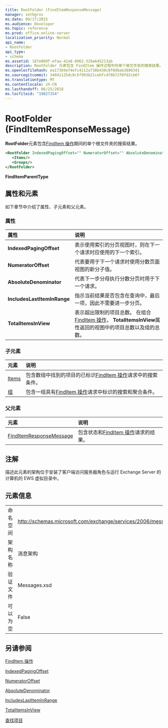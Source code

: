 ```yaml
---
title: RootFolder (FindItemResponseMessage)
manager: sethgros
ms.date: 09/17/2015
ms.audience: Developer
ms.topic: reference
ms.prod: office-online-server
localization_priority: Normal
api_name:
- RootFolder
api_type:
- schema
ms.assetid: 187e009f-efaa-42a8-8962-329a645213ab
description: RootFolder 元素包含 FindItem 操作过程中的单个根文件夹的搜索结果。
ms.openlocfilehash: ea17369ef4efc4112a738b430c8f0dbab3886341
ms.sourcegitcommit: 34041125dc8c5f993b21cebfc4f8b72f0fd2cb6f
ms.translationtype: MT
ms.contentlocale: zh-CN
ms.lasthandoff: 06/25/2018
ms.locfileid: "19827254"
---
```

# <a name="rootfolder-finditemresponsemessage"></a>RootFolder (FindItemResponseMessage)

**RootFolder**元素包含[FindItem 操作](finditem-operation.md)期间的单个根文件夹的搜索结果。
  
```xml
<RootFolder IndexedPagingOffset="" NumeratorOffset="" AbsoluteDenominator="" IncludesLastItemInRange="" TotalItemsInView="">
   <Items/>
   <Groups/>
</RootFolder>
```

 **FindItemParentType**
## <a name="attributes-and-elements"></a>属性和元素

如下章节中介绍了属性、子元素和父元素。
  
### <a name="attributes"></a>属性

|**属性**|**说明**|
|:-----|:-----|
|**IndexedPagingOffset** <br/> |表示使用索引的分页视图时，则在下一个请求时应使用的下一个索引。  <br/> |
|**NumeratorOffset** <br/> |代表要用于下一个请求时使用分数页面视图的新分子值。  <br/> |
|**AbsoluteDenominator** <br/> |代表下一步分母执行分数分页时用于下一个请求。  <br/> |
|**IncludesLastItemInRange** <br/> |指示当前结果是否包含在查询中，最后一项，因此不需要进一步分页。  <br/> |
|**TotalItemsInView** <br/> |表示超出限制的项目总数。 在组合[FindItem 操作](finditem-operation.md)， **TotalItemsInView**属性返回的视图中的项目总数以及组的总数。  <br/> |
   
### <a name="child-elements"></a>子元素

|**元素**|**说明**|
|:-----|:-----|
|[Items](items.md) <br/> |包含数组中找到的项目的已标识[FindItem 操作](finditem-operation.md)请求中的搜索条件。  <br/> |
|[组](groups.md) <br/> |包含一组具有[FindItem 操作](finditem-operation.md)请求中标识的搜索和聚合条件。  <br/> |
   
### <a name="parent-elements"></a>父元素

|**元素**|**说明**|
|:-----|:-----|
|[FindItemResponseMessage](finditemresponsemessage.md) <br/> |包含状态和[FindItem 操作](finditem-operation.md)请求的结果。  <br/> |
   
## <a name="remarks"></a>注解

描述此元素的架构位于安装了客户端访问服务器角色与运行 Exchange Server 的计算机的 EWS 虚拟目录中。
  
## <a name="element-information"></a>元素信息

|||
|:-----|:-----|
|命名空间  <br/> |http://schemas.microsoft.com/exchange/services/2006/messages  <br/> |
|架构名称  <br/> |消息架构  <br/> |
|验证文件  <br/> |Messages.xsd  <br/> |
|可以为空  <br/> |False  <br/> |
   
## <a name="see-also"></a>另请参阅



[FindItem 操作](finditem-operation.md)
  
[IndexedPagingOffset](https://msdn.microsoft.com/library/ExchangeWebServices.FindItemParentType.IndexedPagingOffset.aspx)
  
[NumeratorOffset](https://msdn.microsoft.com/library/ExchangeWebServices.FindItemParentType.NumeratorOffset.aspx)
  
[AbsoluteDenominator](https://msdn.microsoft.com/library/ExchangeWebServices.FindItemParentType.AbsoluteDenominator.aspx)
  
[IncludesLastItemInRange](https://msdn.microsoft.com/library/ExchangeWebServices.FindItemParentType.IncludesLastItemInRange.aspx)
  
[TotalItemsInView](https://msdn.microsoft.com/library/ExchangeWebServices.FindItemParentType.TotalItemsInView.aspx)


[查找项目](http://msdn.microsoft.com/library/63af1f9c-464b-4fca-9ae3-3d60f24ca93c%28Office.15%29.aspx)

